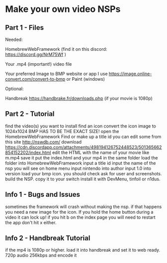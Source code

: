 # Make your own video NSPs

## Part 1 - Files

Needed:

HomebrewWebFramework (find it on this discord: https://discord.gg/NrM75Wf )

Your .mp4 (important!) video file

Your preferred Image to BMP website or app
I use https://image.online-convert.com/convert-to-bmp or Paint (windows)

Optional: 

Handbreak https://handbrake.fr/downloads.php (if your movie is 1080p)

## Part 2 - Tutorial

find the video(s) you want to install
find an icon
convert the icon image to 1024x1024 BMP HAS TO BE THE EXACT SIZE!
open the HomebrewWebFramework
Find or make up a title id
you can edit some from this site http://nswdb.com/
download https://cdn.discordapp.com/attachments/498194126752448523/501365662854152202/index.html
edit the HTML with the name of your movie like m.mp4 
save it
put the index.html and your mp4 in the same folder 
load the folder into HomebrewWebFramework
input a title id
input the name of the nsp you will see on home menu
input nintendo into author
input 1.0 into version
load your bmp icon.
you should check ask for user and screenshots.
build the NSP.
copy it to your switch
install it with DevMenu, tinfoil or n1dus.

## Info 1 - Bugs and Issues

sometimes the framework will crash without making the nsp. if that happens you need a new image for the icon.
If you hold the home button during a video it can lock up!
if you hit b on the index page you will need to restart the app
don't hit x either.

## Info 2 - Handbreak Tutorial

if the mp4 is 1080p or higher. load it into handbreak
and set it to web ready. 720p audio 256kbps and encode it

